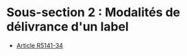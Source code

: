 # Sous-section 2 : Modalités de délivrance d'un label

* [Article R5141-34](./LEGIARTI000023312711.md)
